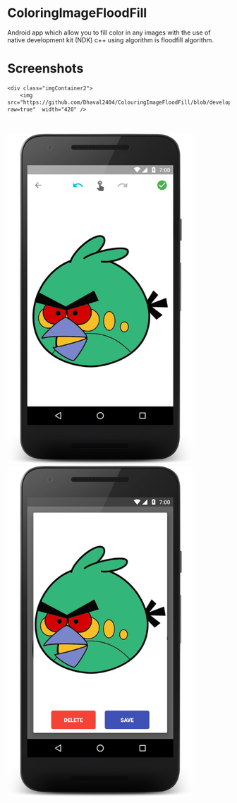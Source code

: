 # ColoringImageFloodFill
Android app which allow you to fill color in any images with the use of native development kit (NDK) c++ using algorithm is floodfill algorithm. 

# Screenshots
<div class="Screenshots1">
    
    <div class="imgContainer2">
        <img src="https://github.com/Dhaval2404/ColouringImageFloodFill/blob/develop/screenshots/screenshot2_color_image_screen_with_actions.png?raw=true"  width="420" />
   
</div>
<br>
<br>

<div class="Screenshots2">
    <div class="imgContainer3">
        <img src="https://github.com/Dhaval2404/ColouringImageFloodFill/blob/develop/screenshots/screenshot3_fill_color.png?raw=true"  width="420" />
    </div>
    <div class="imgContainer4">
        <img src="https://github.com/Dhaval2404/ColouringImageFloodFill/blob/develop/screenshots/screenshot4_save_picture.png?raw=true"  width="420" />
   
</div>
